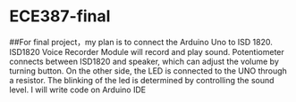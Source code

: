 # ECE387-final

##For final project，my plan is to connect the Arduino Uno to ISD 1820. ISD1820 Voice Recorder Module will record and play sound. Potentiometer connects between ISD1820 and speaker, which can adjust the volume by turning button. On the other side, the LED is connected to the UNO through a resistor. The blinking of the led is determined by controlling the sound level. I will write code on Arduino IDE
